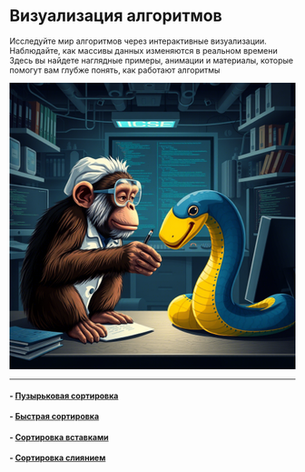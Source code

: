 # <div class="animate__animated animate__bounce">Визуализация алгоритмов</div>
<link rel="stylesheet" href="https://cdnjs.cloudflare.com/ajax/libs/animate.css/4.1.1/animate.min.css">

Исследуйте мир алгоритмов через интерактивные визуализации. Наблюдайте, как массивы данных изменяются в реальном времени
Здесь вы найдете наглядные примеры, анимации и материалы, которые помогут вам глубже понять, как работают алгоритмы

![monkey2](../images/ai3.png)

---

#### - [Пузырьковая сортировка](algorithm1.md)
#### - [Быстрая сортировка](algorithm2.md)
#### - [Сортировка вставками](algorithm3.md)
#### - [Сортировка слиянием](algorithm4.md)


